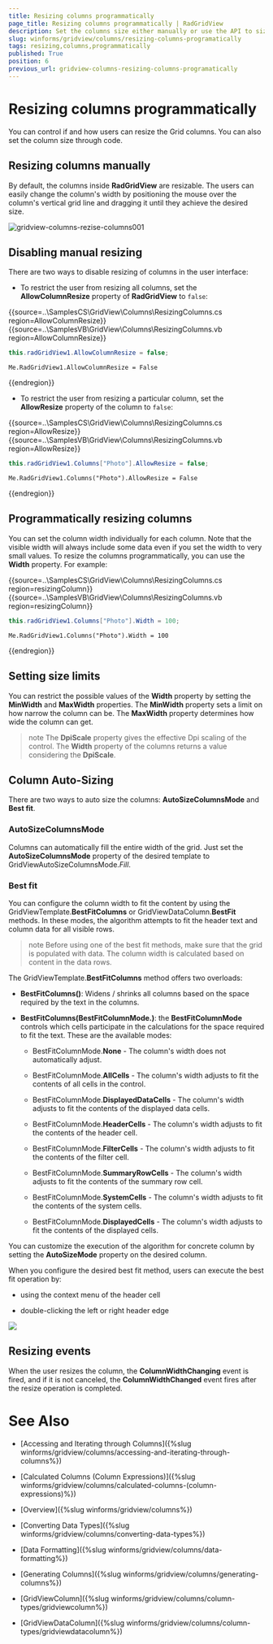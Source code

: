 ```yaml
---
title: Resizing columns programmatically
page_title: Resizing columns programmatically | RadGridView
description: Set the columns size either manually or use the API to size the columns according to their content.
slug: winforms/gridview/columns/resizing-columns-programatically
tags: resizing,columns,programmatically
published: True
position: 6
previous_url: gridview-columns-resizing-columns-programatically
---
```


# Resizing columns programmatically

You can control if and how users can resize the Grid columns. You can also set the column size through code.

## Resizing columns manually

By default, the columns inside **RadGridView** are resizable. The users can easily change the column's width by positioning the mouse over the column's vertical grid line and dragging it until they achieve the desired size.

![gridview-columns-rezise-columns001](images/gridview-columns-rezise-columns001.gif)

## Disabling manual resizing

There are two ways to disable resizing of columns in the user interface:

* To restrict the user from resizing all columns, set the __AllowColumnResize__ property of **RadGridView** to `false`:

{{source=..\SamplesCS\GridView\Columns\ResizingColumns.cs region=AllowColumnResize}} 
{{source=..\SamplesVB\GridView\Columns\ResizingColumns.vb region=AllowColumnResize}} 

````C#
this.radGridView1.AllowColumnResize = false;

````
````VB.NET
Me.RadGridView1.AllowColumnResize = False

````

{{endregion}}

* To restrict the user from resizing a particular column, set the __AllowResize__ property of the column to `false`:

{{source=..\SamplesCS\GridView\Columns\ResizingColumns.cs region=AllowResize}} 
{{source=..\SamplesVB\GridView\Columns\ResizingColumns.vb region=AllowResize}} 

````C#
this.radGridView1.Columns["Photo"].AllowResize = false;

````
````VB.NET
Me.RadGridView1.Columns("Photo").AllowResize = False

````

{{endregion}}

## Programmatically resizing columns

You can set the column width individually for each column. Note that the visible width will always include some data even if you set the width to very small values. To resize the columns programmatically, you can use the __Width__ property. For example: 

{{source=..\SamplesCS\GridView\Columns\ResizingColumns.cs region=resizingColumn}} 
{{source=..\SamplesVB\GridView\Columns\ResizingColumns.vb region=resizingColumn}} 

````C#
this.radGridView1.Columns["Photo"].Width = 100;

````
````VB.NET
Me.RadGridView1.Columns("Photo").Width = 100

````

{{endregion}}

## Setting size limits

You can restrict the possible values of the __Width__ property by setting the __MinWidth__ and __MaxWidth__ properties. The __MinWidth__ property sets a limit on how narrow the column can be. The __MaxWidth__ property determines how wide the column can get.

>note The **DpiScale** property gives the effective Dpi scaling of the control. The **Width** property of the columns returns a value considering the **DpiScale**.

## Column Auto-Sizing

There are two ways to auto size the columns: **AutoSizeColumnsMode** and **Best fit**.

### AutoSizeColumnsMode

Columns can automatically fill the entire width of the grid. Just set the __AutoSizeColumnsMode__ property of the desired template to GridViewAutoSizeColumnsMode.*Fill*.

### Best fit

You can configure the column width to fit the content by using the GridViewTemplate.__BestFitColumns__ or GridViewDataColumn.__BestFit__ methods. In these modes, the algorithm attempts to fit the header text and column data for all visible rows.

>note Before using one of the best fit methods, make sure that the grid is populated with data. The column width is calculated based on content in the data rows.

The GridViewTemplate.**BestFitColumns** method offers two overloads:

* **BestFitColumns()**: Widens / shrinks all columns based on the space required by the text in the columns.

* **BestFitColumns(BestFitColumnMode.)**: the **BestFitColumnMode** controls which cells participate in the calculations for the space required to fit the text. These are the available modes:

  * BestFitColumnMode.__None__ - The column's width does not automatically adjust.

  * BestFitColumnMode.__AllCells__ - The column's width adjusts to fit the contents of all cells in the control.

  * BestFitColumnMode.__DisplayedDataCells__ - The column's width adjusts to fit the contents of the displayed data cells.

  * BestFitColumnMode.__HeaderCells__ - The column's width adjusts to fit the contents of the header cell.

  * BestFitColumnMode.__FilterCells__ - The column's width adjusts to fit the contents of the filter cell.

  * BestFitColumnMode.__SummaryRowCells__ - The column's width adjusts to fit the contents of the summary row cell.

  * BestFitColumnMode.__SystemCells__ - The column's width adjusts to fit the contents of the system cells.

  * BestFitColumnMode.__DisplayedCells__ - The column's width adjusts to fit the contents of the displayed cells.

You can customize the execution of the algorithm for concrete column by setting the __AutoSizeMode__ property on the desired column.

When you configure the desired best fit method, users can execute the best fit operation by:

* using the context menu of the header cell

* double-clicking the left or right header edge 

![](images/gridview-columns-rezise-columns003.png)

## Resizing events

When the user resizes the column, the __ColumnWidthChanging__ event is fired, and if it is not canceled, the __ColumnWidthChanged__ event fires after the resize operation is completed.

# See Also
* [Accessing and Iterating through Columns]({%slug winforms/gridview/columns/accessing-and-iterating-through-columns%})

* [Calculated Columns (Column Expressions)]({%slug winforms/gridview/columns/calculated-columns-(column-expressions)%})

* [Overview]({%slug winforms/gridview/columns%})

* [Converting Data Types]({%slug winforms/gridview/columns/converting-data-types%})

* [Data Formatting]({%slug winforms/gridview/columns/data-formatting%})

* [Generating Columns]({%slug winforms/gridview/columns/generating-columns%})

* [GridViewColumn]({%slug winforms/gridview/columns/column-types/gridviewcolumn%})

* [GridViewDataColumn]({%slug winforms/gridview/columns/column-types/gridviewdatacolumn%})

